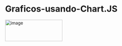 # Graficos-usando-Chart.JS
<img width="186" height="71" alt="image" src="https://github.com/user-attachments/assets/824c10b1-6e92-4ffe-a44c-8d04621cbcd3" />
